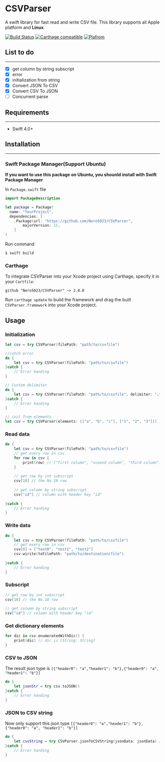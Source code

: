 # CSVParser
A swift library for fast read and write CSV file. This library supports all Apple platform and **Linux**.

[![Build Status](https://travis-ci.org/Nero5023/CSVParser.svg?branch=master)](https://travis-ci.org/Nero5023/CSVParser)
[![Carthage compatible](https://img.shields.io/badge/Carthage-compatible-4BC51D.svg?style=flat)](https://github.com/Carthage/Carthage)
[![Plafrom](https://img.shields.io/badge/platform-linux%20%7C%20ios%20%7C%20osx%20%7C%20tvos%20%7C%20watchos%20-lightgray.svg)](https://github.com/Nero5023/CSVParser)

## List to do
---
- [x] get column by string subscript
- [x] error
- [x] initialization from string
- [x] Convert JSON To CSV
- [x] Convert CSV To JSON
- [ ] Concurrent parse
## Requirements
---

* Swift 4.0+

## Installation
---
### Swift Package Manager(Support Ubuntu)
**If you want to use this package on Ubuntu, you shounld install with Swift Package Manager**

In `Package.swift` file

```swift
import PackageDescription

let package = Package(
  name: "YourProject",
  dependencies: [
    .Package(url: "https://github.com/Nero5023/CSVParser",
        majorVersion: 1),
    ]
)
```

Run command

```bash
$ swift build
```

### Carthage

To integrate CSVParser into your Xcode project using Carthage, specify it in your `Cartfile`:


	github "Nero5023/CSVParser" ~> 2.0.0

Run `carthage update` to build the framework and drag the built `CSVParser.framework` into your Xcode project.



## Usage

###  Initialization 

```swift
let csv = try CSVParser(filePath: "path/to/csvfile")

//catch error
do {
	let csv = try CSVParser(filePath: "path/to/csvfile")
}catch {
	// Error handing
}

// Custom delimiter
do {
	let csv = try CSVParser(filePath: "path/to/csvfile", delimiter: ";")
}catch {
	// Error handing
}

// init from elements
let csv = try CSVParser(elements: [["a", "b", "c"], ["1", "2", "3"]])
```

### Read data

```swift
do {
	let csv = try CSVParser(filePath: "path/to/csvfile")
	// get every row in csv
	for row in csv {
        print(row) // ["first column", "sceond column", "third column"]
    }
    
    // get row by int subscript 
    csv[10] // the No.10 row
    
    // get column by string subscript
    csv["id"] // column with header key "id" 
	
}catch {
	// Error handing
}

```

### Write data

```swift
do {
	let csv = try CSVParser(filePath: "path/to/csvfile")
	// get every row in csv
	csv[0] = ["test0", "test1", "test2"]
	csv.wirite(toFilePath: "path/to/destination/file")
	
}catch {
	// Error handing
}

```

### Subscript

```swift
// get row by int subscript 
csv[10] // the No.10 row
    
// get column by string subscript
csv["id"] // column with header key "id" 

```

### Get dictionary elements

```swift
for dic in csv.enumeratedWithDic() {
	print(dic) // dic is [String: String]	
}

```

### CSV to JSON
The result json type is `[{"header0": "a","header1": "b"},{"header0": "a", "header1": "b"}]`

```swift
do {
	let jsonStr = try csv.toJSON()
}catch {
	// Error handing
} 

```

### JSON to CSV string
Now only support this json type `[{"header0": "a","header1": "b"},{"header0": "a", "header1": "b"}]`


```swift
do {
	let csvString = try CSVParser.jsonToCSVString(jsonData: jsonData) // jsonData is the Data type ot json
}catch {
	// Error handing
} 

```